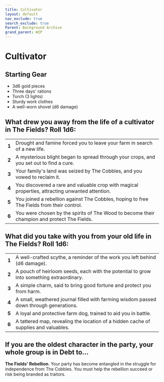```yaml
---
title: Cultivator
layout: default
nav_exclude: true
search_exclude: true
Parent: Background Archive
grand_parent: WIP
---
```


# Cultivator

## Starting Gear

- 3d6 gold pieces
- Three days' rations
- Torch (3 lights)
- Sturdy work clothes
- A well-worn shovel (d6 damage)

## What drew you away from the life of a cultivator in The Fields? Roll 1d6:

|       |                                                              |
| ----- | ------------------------------------------------------------ |
| **1** | Drought and famine forced you to leave your farm in search of a new life. |
| **2** | A mysterious blight began to spread through your crops, and you set out to find a cure. |
| **3** | Your family's land was seized by The Cobbles, and you vowed to reclaim it. |
| **4** | You discovered a rare and valuable crop with magical properties, attracting unwanted attention. |
| **5** | You joined a rebellion against The Cobbles, hoping to free The Fields from their control. |
| **6** | You were chosen by the spirits of The Wood to become their champion and protect The Fields. |

## What did you take with you from your old life in The Fields? Roll 1d6:

|       |                                                              |
| ----- | ------------------------------------------------------------ |
| **1** | A well-crafted scythe, a reminder of the work you left behind (d6 damage). |
| **2** | A pouch of heirloom seeds, each with the potential to grow into something extraordinary. |
| **3** | A simple charm, said to bring good fortune and protect you from harm. |
| **4** | A small, weathered journal filled with farming wisdom passed down through generations. |
| **5** | A loyal and protective farm dog, trained to aid you in battle. |
| **6** | A tattered map, revealing the location of a hidden cache of supplies and valuables. |

## If you are the oldest character in the party, your whole group is in Debt to...

**The Fields' Rebellion**. Your party has become entangled in the struggle for independence from The Cobbles. You must help the rebellion succeed or risk being branded as traitors.